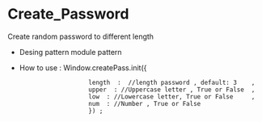 # Create_Password
Create random password to different length
 * Desing pattern
     module pattern
 
 * How to use : 
  Window.createPass.init({
  
                          length  :  //length password , default: 3    ,
                          upper  : //Uppercase letter , True or False  ,
                          low  : //Lowercase letter, True or False     ,
                          num  : //Number , True or False 
                          }) ;
